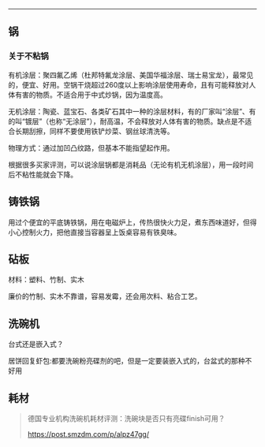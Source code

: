 

---



## 锅

### 关于不粘锅

有机涂层：聚四氟乙烯（杜邦特氟龙涂层、美国华福涂层、瑞士易宝龙），最常见的，便宜、好用。空锅干烧超过260度以上影响涂层使用寿命，且有可能释放对人体有害的物质。不适合用于中式炒锅，因为温度高。

无机涂层：陶瓷、蓝宝石、各类矿石其中一种的涂层材料，有的厂家叫“涂层”、有的叫“镀层”（也称“无涂层”），耐高温，不会释放对人体有害的物质。缺点是不适合长期刮擦，同样不要使用铁铲炒菜、钢丝球清洗等。

物理方式：通过加凹凸纹路，但基本不能指望起作用。

根据很多买家评测，可以说涂层锅都是消耗品（无论有机无机涂层），用一段时间后不粘性能就会下降。



## 铸铁锅

用过个便宜的平底铸铁锅，用在电磁炉上，传热很快火力足，煮东西味道好，但得小心控制火力，把他直接当容器呈上饭桌容易有铁臭味。



## 砧板

材料：塑料、竹制、实木

廉价的竹制、实木不靠谱，容易发霉，还会用次料、粘合工艺。



## 洗碗机

台式还是嵌入式？

居饼回复虾包:都要洗碗粉亮碟剂的吧，但是一定要装嵌入式的，台盆式的那种不好用

## 耗材



>  德国专业机构洗碗机耗材评测：洗碗块是否只有亮碟finish可用？
>
> https://post.smzdm.com/p/alpz47gg/

```

```